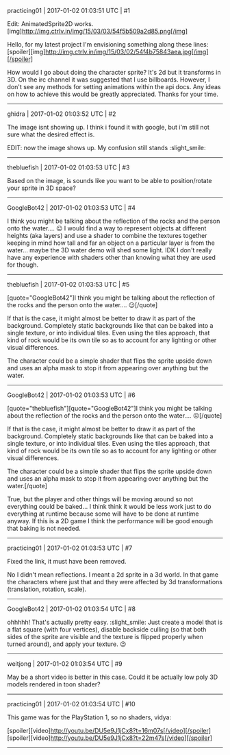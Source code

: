 practicing01 | 2017-01-02 01:03:51 UTC | #1

Edit: AnimatedSprite2D works.
[img]http://img.ctrlv.in/img/15/03/03/54f5b509a2d85.png[/img]

Hello, for my latest project I'm envisioning something along these lines: 
[spoiler][img]http://img.ctrlv.in/img/15/03/02/54f4b75843aea.jpg[/img][/spoiler]

How would I go about doing the character sprite?  It's 2d but it transforms in 3D.  On the irc channel it was suggested that I use billboards.  However, I don't see any methods for setting animations within the api docs.  Any ideas on how to achieve this would be greatly appreciated.  Thanks for your time.

-------------------------

ghidra | 2017-01-02 01:03:52 UTC | #2

The image isnt showing up.
I think i found it with google, but i'm still not sure what the desired effect is.

EDIT:
now the image shows up.  My confusion still stands :slight_smile:

-------------------------

thebluefish | 2017-01-02 01:03:53 UTC | #3

Based on the image, is sounds like you want to be able to position/rotate your sprite in 3D space?

-------------------------

GoogleBot42 | 2017-01-02 01:03:53 UTC | #4

I think you might be talking about the reflection of the rocks and the person onto the water....   :neutral_face:   I would find a way to represent objects at different heights (aka layers) and use a shader to combine the textures together keeping in mind how tall and far an object on a particular layer is from the water...  maybe the 3D water demo will shed some light.  IDK I don't really have any experience with shaders other than knowing what they are used for though.

-------------------------

thebluefish | 2017-01-02 01:03:53 UTC | #5

[quote="GoogleBot42"]I think you might be talking about the reflection of the rocks and the person onto the water....   :neutral_face:[/quote]

If that is the case, it might almost be better to draw it as part of the background. Completely static backgrounds like that can be baked into a single texture, or into individual tiles. Even using the tiles approach, that kind of rock would be its own tile so as to account for any lighting or other visual differences.

The character could be a simple shader that flips the sprite upside down and uses an alpha mask to stop it from appearing over anything but the water.

-------------------------

GoogleBot42 | 2017-01-02 01:03:53 UTC | #6

[quote="thebluefish"][quote="GoogleBot42"]I think you might be talking about the reflection of the rocks and the person onto the water....   :neutral_face:[/quote]

If that is the case, it might almost be better to draw it as part of the background. Completely static backgrounds like that can be baked into a single texture, or into individual tiles. Even using the tiles approach, that kind of rock would be its own tile so as to account for any lighting or other visual differences.

The character could be a simple shader that flips the sprite upside down and uses an alpha mask to stop it from appearing over anything but the water.[/quote]

True, but the player and other things will be moving around so not everything could be baked... I think think it would be less work just to do everything at runtime because some will have to be done at runtime anyway.  If this is a 2D game I think the performance will be good enough that baking is not needed.

-------------------------

practicing01 | 2017-01-02 01:03:53 UTC | #7

Fixed the link, it must have been removed.

No I didn't mean reflections.  I meant a 2d sprite in a 3d world.  In that game the characters where just that and they were affected by 3d transformations (translation, rotation, scale).

-------------------------

GoogleBot42 | 2017-01-02 01:03:54 UTC | #8

ohhhhh! That's actually pretty easy.   :slight_smile:  Just create a model that is a flat square (with four vertices), disable backside culling (so that both sides of the sprite are visible and the texture is flipped properly when turned around), and apply your texture.   :wink:

-------------------------

weitjong | 2017-01-02 01:03:54 UTC | #9

May be a short video is better in this case. Could it be actually low poly 3D models rendered in toon shader?

-------------------------

practicing01 | 2017-01-02 01:03:54 UTC | #10

This game was for the PlayStation 1, so no shaders, vidya: 

[spoiler][video]http://youtu.be/DU5e9J1jCx8?t=16m07s[/video][/spoiler]
[spoiler][video]http://youtu.be/DU5e9J1jCx8?t=22m47s[/video][/spoiler]

-------------------------

